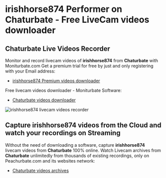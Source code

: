 # irishhorse874 Performer on Chaturbate - Free LiveCam videos downloader

## Chaturbate Live Videos Recorder

Monitor and record livecam videos of **irishhorse874** from **Chaturbate** with Moniturbate.com
Get a premium trial for free by just and only registering with your Email address:
* [irishhorse874 Premium videos downloader](https://moniturbate.com/request-demo-licence-key.html)

Free livecam videos downloader - Moniturbate Software:
* [Chaturbate videos downloader](https://moniturbate.com/moniturbate-download-software.html)

![irishhorse874 livecam videos recorder](https://peachurnet.com/templates/moniturbate-software.png)


## Capture irishhorse874 videos from the Cloud and watch your recordings on Streaming

Without the need of downloading a software, capture **irishhorse874** livecam videos from **Chaturbate** 100% online.
Watch Livecam archives from **Chaturbate** unlimitedly from thousands of existing recordings, only on Peachurbate.com and its websites network:
* [Chaturbate videos archives](https://peachurnet.com/)